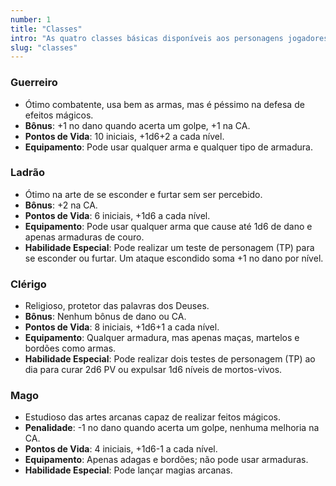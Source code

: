 ```yaml
---
number: 1
title: "Classes"
intro: "As quatro classes básicas disponíveis aos personagens jogadores de Pocket Dragon são:"
slug: "classes"
---
```

### Guerreiro
- Ótimo combatente, usa bem as armas, mas é péssimo na defesa de efeitos mágicos.
- **Bônus**: +1 no dano quando acerta um golpe, +1 na CA.
- **Pontos de Vida**: 10 iniciais, +1d6+2 a cada nível.
- **Equipamento**: Pode usar qualquer arma e qualquer tipo de armadura.

### Ladrão
- Ótimo na arte de se esconder e furtar sem ser percebido.
- **Bônus**: +2 na CA.
- **Pontos de Vida**: 6 iniciais, +1d6 a cada nível.
- **Equipamento**: Pode usar qualquer arma que cause até 1d6 de dano e apenas armaduras de couro.
- **Habilidade Especial**: Pode realizar um teste de personagem (TP) para se esconder ou furtar. Um ataque escondido soma +1 no dano por nível.

### Clérigo
- Religioso, protetor das palavras dos Deuses.
- **Bônus**: Nenhum bônus de dano ou CA.
- **Pontos de Vida**: 8 iniciais, +1d6+1 a cada nível.
- **Equipamento**: Qualquer armadura, mas apenas maças, martelos e bordões como armas.
- **Habilidade Especial**: Pode realizar dois testes de personagem (TP) ao dia para curar 2d6 PV ou expulsar 1d6 níveis de mortos-vivos.

### Mago
- Estudioso das artes arcanas capaz de realizar feitos mágicos.
- **Penalidade**: -1 no dano quando acerta um golpe, nenhuma melhoria na CA.
- **Pontos de Vida**: 4 iniciais, +1d6-1 a cada nível.
- **Equipamento**: Apenas adagas e bordões; não pode usar armaduras.
- **Habilidade Especial**: Pode lançar magias arcanas.
